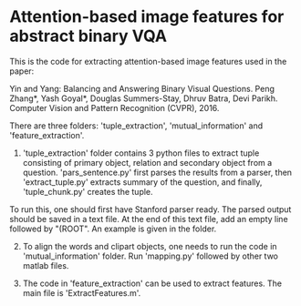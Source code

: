 # Attention-based image features for abstract binary VQA

This is the code for extracting attention-based image features used in the paper: 

Yin and Yang: Balancing and Answering Binary Visual Questions.
Peng Zhang\*, Yash Goyal\*, Douglas Summers-Stay, Dhruv Batra, Devi Parikh.
Computer Vision and Pattern Recognition (CVPR), 2016.

There are three folders: 'tuple_extraction', 'mutual_information' and 'feature_extraction'.

1. 'tuple_extraction' folder contains 3 python files to extract tuple consisting of primary object, relation and secondary object from a question. 'pars_sentence.py' first parses the results from a parser, then 'extract_tuple.py' extracts summary of the question, and finally, 'tuple_chunk.py' creates the tuple.

To run this, one should first have Stanford parser ready. The parsed output should be saved in a text file. At the end of this text file, add an empty line followed by "(ROOT". An example is given in the folder. 

2. To align the words and clipart objects, one needs to run the code in 'mutual_information' folder. Run 'mapping.py' followed by other two matlab files.

3. The code in 'feature_extraction' can be used to extract features. The main file is 'ExtractFeatures.m'. 

